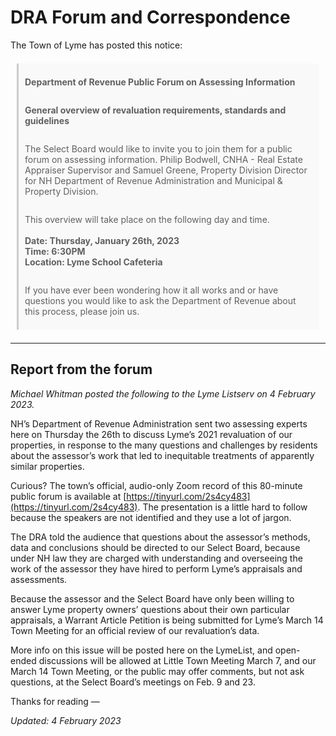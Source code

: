 # DRA Forum and Correspondence

<style>
  blockquote {
  background: #f9f9f9;
  border-left: 3px solid #ccc;
  margin: 1.5em 10px;
  padding: 0.5em 10px;
}
blockquote p {
  display: inline-block;
}
  </style>

The Town of Lyme has posted this notice:

> **Department of Revenue Public Forum on Assessing Information**
>
> **General overview of revaluation requirements, standards and guidelines**
>
> The Select Board would like to invite you to join them for a public forum on assessing information. Philip Bodwell, CNHA - Real Estate Appraiser Supervisor and Samuel Greene, Property Division Director for NH Department of Revenue Administration and Municipal & Property Division.
>
> This overview will take place on the following day and time. \
> \
> **Date: Thursday, January 26th, 2023**\
> **Time: 6:30PM**\
> **Location: Lyme School Cafeteria**
>
> If you have ever been wondering how it all works and or have questions you would like to ask the Department of Revenue about this process, please join us.

---

## Report from the forum

_Michael Whitman posted the following to the Lyme Listserv on 4 February 2023._

NH’s Department of Revenue Administration sent two assessing experts here on Thursday the 26th to discuss Lyme’s 2021 revaluation of our properties, in response to the many questions and challenges by residents about the assessor’s work that led to inequitable treatments of apparently similar properties.

Curious? The town’s official, audio-only Zoom record of this 80-minute public forum is available at [https://tinyurl.com/2s4cy483](https://tinyurl.com/2s4cy483). The presentation is a little hard to follow because the speakers are not identified and they use a lot of jargon.

The DRA told the audience that questions about the assessor’s methods, data and conclusions should be directed to our Select Board, because under NH law they are charged with understanding and overseeing the work of the assessor they have hired to perform Lyme’s appraisals and assessments.

Because the assessor and the Select Board have only been willing to answer Lyme property owners’ questions about their own particular appraisals, a Warrant Article Petition is being submitted for Lyme’s March 14 Town Meeting for an official review of our revaluation’s data.

More info on this issue will be posted here on the LymeList, and open-ended discussions will be allowed at Little Town Meeting March 7, and our March 14 Town Meeting, or the public may offer comments, but not ask questions, at the Select Board’s meetings on Feb. 9 and 23.

Thanks for reading —

_Updated: 4 February 2023_
